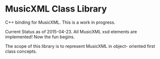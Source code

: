 MusicXML Class Library
======================

C++ binding for MusicXML.  This is a work in progress.

Current Status as of 2015-04-23.
All MusicXML xsd elements are implemented!  Now the fun begins.

The scope of this library is to represent MusicXML in object-
oriented first class concepts.